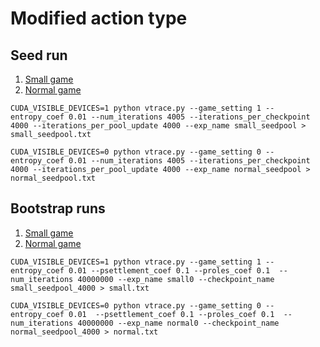 # Modified action type


## Seed run

1. [Small game](https://wandb.ai/lyuxingjian-na/HighLowTrading/runs/nn6509bw)
2. [Normal game](https://wandb.ai/lyuxingjian-na/HighLowTrading/runs/10j9lv08)

```
CUDA_VISIBLE_DEVICES=1 python vtrace.py --game_setting 1 --entropy_coef 0.01 --num_iterations 4005 --iterations_per_checkpoint 4000 --iterations_per_pool_update 4000 --exp_name small_seedpool > small_seedpool.txt

CUDA_VISIBLE_DEVICES=0 python vtrace.py --game_setting 0 --entropy_coef 0.01 --num_iterations 4005 --iterations_per_checkpoint 4000 --iterations_per_pool_update 4000 --exp_name normal_seedpool > normal_seedpool.txt
```

## Bootstrap runs 

1. [Small game](https://wandb.ai/lyuxingjian-na/HighLowTrading/runs/spe18c10)
2. [Normal game](https://wandb.ai/lyuxingjian-na/HighLowTrading/runs/w3mf6qro)

```
CUDA_VISIBLE_DEVICES=1 python vtrace.py --game_setting 1 --entropy_coef 0.01 --psettlement_coef 0.1 --proles_coef 0.1  --num_iterations 40000000 --exp_name small0 --checkpoint_name small_seedpool_4000 > small.txt

CUDA_VISIBLE_DEVICES=0 python vtrace.py --game_setting 0 --entropy_coef 0.01  --psettlement_coef 0.1 --proles_coef 0.1  --num_iterations 40000000 --exp_name normal0 --checkpoint_name normal_seedpool_4000 > normal.txt
```